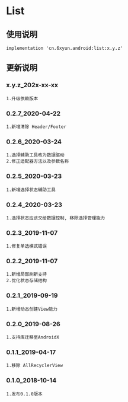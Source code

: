 List
===

使用说明
---
```
implementation 'cn.6xyun.android:list:x.y.z'
```

更新说明
---
### x.y.z_202x-xx-xx
    1.升级依赖版本
    
### 0.2.7_2020-04-22
    1.新增清除 Header/Footer
    
### 0.2.6_2020-03-24
    1.选择辅助工具改为数据驱动
    2.修正适配器方法以及参数名称

### 0.2.5_2020-03-23
    1.新增选择状态辅助工具

### 0.2.4_2020-03-23
    1.选择状态应该交给数据控制, 移除选择管理能力

### 0.2.3_2019-11-07
    1.修复单选模式错误
    
### 0.2.2_2019-11-07
    1.新增局部刷新支持
    2.优化状态存储结构

### 0.2.1_2019-09-19
    1.新增动态创建View能力

### 0.2.0_2019-08-26
    1.支持库迁移至AndroidX

### 0.1.1_2019-04-17
    1.移除 AllRecyclerView

### 0.1.0_2018-10-14
    1.发布0.1.0版本